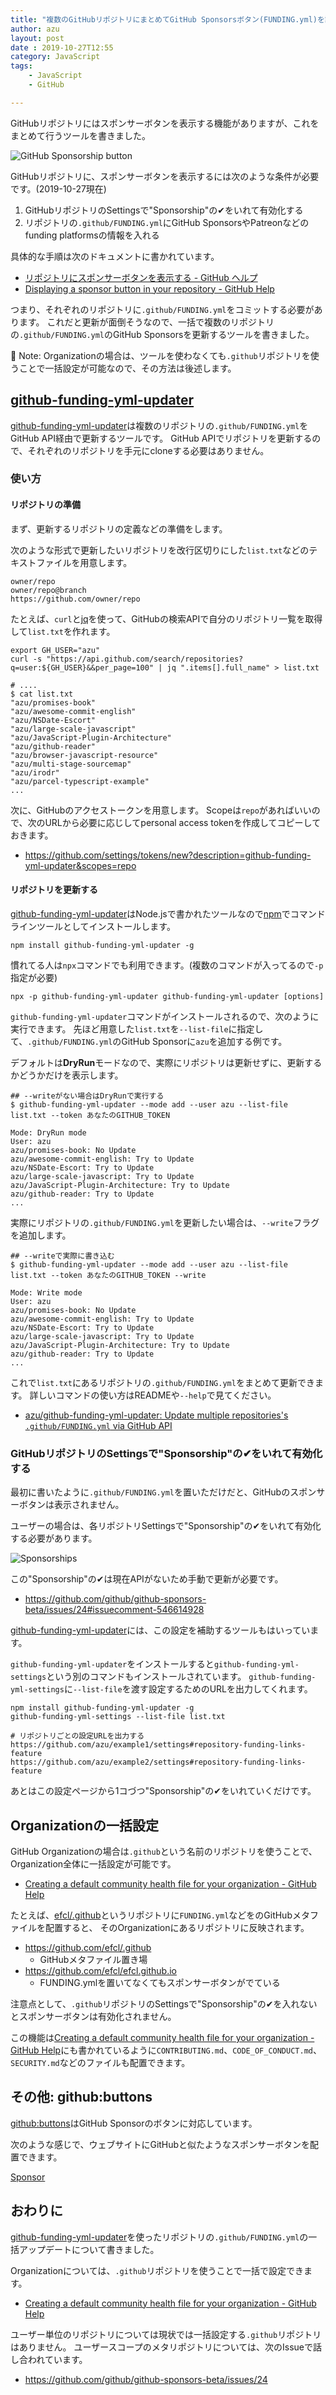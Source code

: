 ```yaml
---
title: "複数のGitHubリポジトリにまとめてGitHub Sponsorsボタン(FUNDING.yml)を設定する方法"
author: azu
layout: post
date : 2019-10-27T12:55
category: JavaScript
tags:
    - JavaScript
    - GitHub

---
```


GitHubリポジトリにはスポンサーボタンを表示する機能がありますが、これをまとめて行うツールを書きました。

![GitHub Sponsorship button](https://efcl.info/wp-content/uploads/2019/10/27-1572148683.png)

GitHubリポジトリに、スポンサーボタンを表示するには次のような条件が必要です。(2019-10-27現在)

1. GitHubリポジトリのSettingsで"Sponsorship"の✔をいれて有効化する
2. リポジトリの`.github/FUNDING.yml`にGitHub SponsorsやPatreonなどのfunding platformsの情報を入れる

具体的な手順は次のドキュメントに書かれています。

- [リポジトリにスポンサーボタンを表示する - GitHub ヘルプ](https://help.github.com/ja/github/building-a-strong-community/displaying-a-sponsor-button-in-your-repository)
- [Displaying a sponsor button in your repository - GitHub Help](https://help.github.com/en/github/building-a-strong-community/displaying-a-sponsor-button-in-your-repository)

つまり、それぞれのリポジトリに`.github/FUNDING.yml`をコミットする必要があります。
これだと更新が面倒そうなので、一括で複数のリポジトリの`.github/FUNDING.yml`のGitHub Sponsorsを更新するツールを書きました。

:memo: Note: Organizationの場合は、ツールを使わなくても`.github`リポジトリを使うことで一括設定が可能なので、その方法は後述します。

## [github-funding-yml-updater](https://github.com/azu/github-funding-yml-updater)

[github-funding-yml-updater](https://github.com/azu/github-funding-yml-updater)は複数のリポジトリの`.github/FUNDING.yml`をGitHub API経由で更新するツールです。
GitHub APIでリポジトリを更新するので、それぞれのリポジトリを手元にcloneする必要はありません。

### 使い方

#### リポジトリの準備 

まず、更新するリポジトリの定義などの準備をします。

次のような形式で更新したいリポジトリを改行区切りにした`list.txt`などのテキストファイルを用意します。

```
owner/repo
owner/repo@branch
https://github.com/owner/repo
```

たとえば、`curl`と[jq](https://stedolan.github.io/jq/)を使って、GitHubの検索APIで自分のリポジトリ一覧を取得して`list.txt`を作れます。

```
export GH_USER="azu"
curl -s "https://api.github.com/search/repositories?q=user:${GH_USER}&&per_page=100" | jq ".items[].full_name" > list.txt

# ....
$ cat list.txt
"azu/promises-book"
"azu/awesome-commit-english"
"azu/NSDate-Escort"
"azu/large-scale-javascript"
"azu/JavaScript-Plugin-Architecture"
"azu/github-reader"
"azu/browser-javascript-resource"
"azu/multi-stage-sourcemap"
"azu/irodr"
"azu/parcel-typescript-example"
...
```

次に、GitHubのアクセストークンを用意します。
Scopeは`repo`があればいいので、次のURLから必要に応じしてpersonal access tokenを作成してコピーしておきます。

- https://github.com/settings/tokens/new?description=github-funding-yml-updater&scopes=repo

#### リポジトリを更新する

[github-funding-yml-updater](https://github.com/azu/github-funding-yml-updater)はNode.jsで書かれたツールなので[npm](https://docs.npmjs.com/)でコマンドラインツールとしてインストールします。

```
npm install github-funding-yml-updater -g
```

慣れてる人は`npx`コマンドでも利用できます。(複数のコマンドが入ってるので`-p`指定が必要)

```
npx -p github-funding-yml-updater github-funding-yml-updater [options]
```

`github-funding-yml-updater`コマンドがインストールされるので、次のように実行できます。
先ほど用意した`list.txt`を`--list-file`に指定して、`.github/FUNDING.yml`のGitHub Sponsorに`azu`を追加する例です。

デフォルトは**DryRun**モードなので、実際にリポジトリは更新せずに、更新するかどうかだけを表示します。

```
## --writeがない場合はDryRunで実行する
$ github-funding-yml-updater --mode add --user azu --list-file list.txt --token あなたのGITHUB_TOKEN

Mode: DryRun mode
User: azu
azu/promises-book: No Update
azu/awesome-commit-english: Try to Update
azu/NSDate-Escort: Try to Update
azu/large-scale-javascript: Try to Update
azu/JavaScript-Plugin-Architecture: Try to Update
azu/github-reader: Try to Update
...
```

実際にリポジトリの`.github/FUNDING.yml`を更新したい場合は、`--write`フラグを追加します。

```
## --writeで実際に書き込む
$ github-funding-yml-updater --mode add --user azu --list-file list.txt --token あなたのGITHUB_TOKEN --write

Mode: Write mode
User: azu
azu/promises-book: No Update
azu/awesome-commit-english: Try to Update
azu/NSDate-Escort: Try to Update
azu/large-scale-javascript: Try to Update
azu/JavaScript-Plugin-Architecture: Try to Update
azu/github-reader: Try to Update
...
```

これで`list.txt`にあるリポジトリの`.github/FUNDING.yml`をまとめて更新できます。
詳しいコマンドの使い方はREADMEや`--help`で見てください。

- [azu/github-funding-yml-updater: Update multiple repositories's `.github/FUNDING.yml` via GitHub API](https://github.com/azu/github-funding-yml-updater)

### GitHubリポジトリのSettingsで"Sponsorship"の✔をいれて有効化する

最初に書いたように`.github/FUNDING.yml`を置いただけだと、GitHubのスポンサーボタンは表示されません。

ユーザーの場合は、各リポジトリSettingsで"Sponsorship"の✔をいれて有効化する必要があります。

![Sponsorships](https://efcl.info/wp-content/uploads/2019/10/27-1572151086.png)

この"Sponsorship"の✔は現在APIがないため手動で更新が必要です。

- https://github.com/github/github-sponsors-beta/issues/24#issuecomment-546614928

[github-funding-yml-updater](https://github.com/azu/github-funding-yml-updater)には、この設定を補助するツールもはいっています。

`github-funding-yml-updater`をインストールすると`github-funding-yml-settings`という別のコマンドもインストールされています。
`github-funding-yml-settings`に`--list-file`を渡す設定するためのURLを出力してくれます。
```
npm install github-funding-yml-updater -g
github-funding-yml-settings --list-file list.txt

# リポジトリごとの設定URLを出力する
https://github.com/azu/example1/settings#repository-funding-links-feature
https://github.com/azu/example2/settings#repository-funding-links-feature
```

あとはこの設定ページから1コづつ"Sponsorship"の✔をいれていくだけです。

## Organizationの一括設定

GitHub Organizationの場合は`.github`という名前のリポジトリを使うことで、Organization全体に一括設定が可能です。

- [Creating a default community health file for your organization - GitHub Help](https://help.github.com/en/github/building-a-strong-community/creating-a-default-community-health-file-for-your-organization)

たとえば、[efcl/.github](https://github.com/efcl/.github)というリポジトリに`FUNDING.yml`などをのGitHubメタファイルを配置すると、
そのOrganizationにあるリポジトリに反映されます。

- https://github.com/efcl/.github
    - GitHubメタファイル置き場
- https://github.com/efcl/efcl.github.io
    - FUNDING.ymlを置いてなくてもスポンサーボタンがでている

注意点として、`.github`リポジトリのSettingsで"Sponsorship"の✔を入れないとスポンサーボタンは有効化されません。

この機能は[Creating a default community health file for your organization - GitHub Help](https://help.github.com/en/github/building-a-strong-community/creating-a-default-community-health-file-for-your-organization)にも書かれているように`CONTRIBUTING.md`、`CODE_OF_CONDUCT.md`、`SECURITY.md`などのファイルも配置できます。

## その他: github:buttons

[github:buttons](https://buttons.github.io/)はGitHub Sponsorのボタンに対応しています。

次のような感じで、ウェブサイトにGitHubと似たようなスポンサーボタンを配置できます。

<a class="github-button" href="https://github.com/sponsors/azu" data-icon="octicon-heart" data-size="large" aria-label="Sponsor @azu on GitHub">Sponsor</a>
<!-- Place this tag in your head or just before your close body tag. -->
<script async defer src="https://buttons.github.io/buttons.js"></script>

## おわりに

[github-funding-yml-updater](https://github.com/azu/github-funding-yml-updater)を使ったリポジトリの`.github/FUNDING.yml`の一括アップデートについて書きました。

Organizationについては、`.github`リポジトリを使うことで一括で設定できます。

- [Creating a default community health file for your organization - GitHub Help](https://help.github.com/en/github/building-a-strong-community/creating-a-default-community-health-file-for-your-organization)

ユーザー単位のリポジトリについては現状では一括設定する`.github`リポジトリはありません。
ユーザースコープのメタリポジトリについては、次のIssueで話し合われています。

- https://github.com/github/github-sponsors-beta/issues/24
